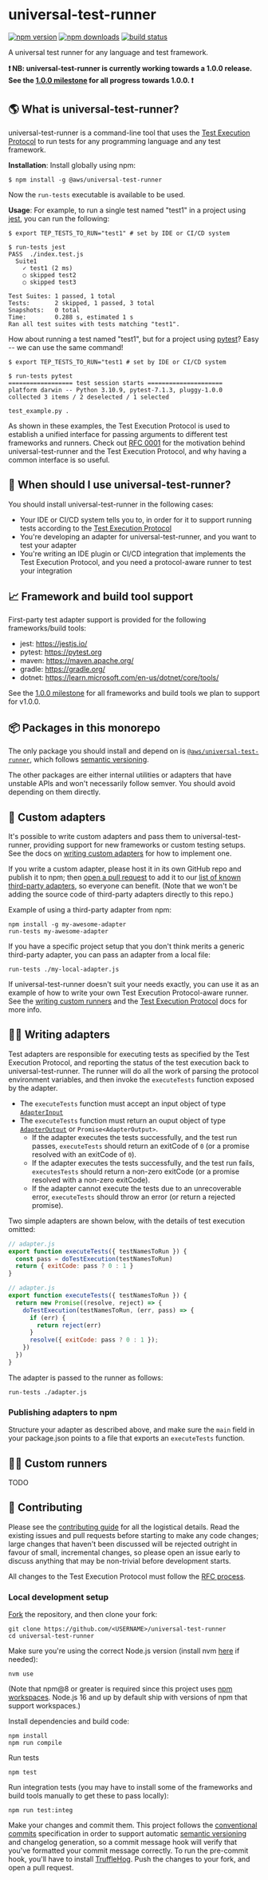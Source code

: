 # universal-test-runner

[![npm version](https://img.shields.io/npm/v/@aws/universal-test-runner)](https://www.npmjs.com/package/@aws/universal-test-runner)
[![npm downloads](https://img.shields.io/npm/dm/@aws/universal-test-runner)](https://npm-stat.com/charts.html?package=%40aws%2Funiversal-test-runner)
[![build status](https://github.com/aws/universal-test-runner/actions/workflows/build.yml/badge.svg)](https://github.com/aws/universal-test-runner/actions/workflows/build.yml)

A universal test runner for any language and test framework.

**❗️ NB: universal-test-runner is currently working towards a 1.0.0 release.
See the [1.0.0 milestone](https://github.com/aws/universal-test-runner/milestone/1) 
for all progress towards 1.0.0. ❗️**

## 🌎 What is universal-test-runner?

universal-test-runner is a command-line tool that uses the [Test Execution
Protocol](./protocol/README.md) to run tests for any programming language and
any test framework.

**Installation**: Install globally using npm:

```
$ npm install -g @aws/universal-test-runner 
```

Now the `run-tests` executable is available to be used.

**Usage**: For example, to run a single test named "test1" in a
project using [jest](https://jestjs.io/), you can run the following:

```
$ export TEP_TESTS_TO_RUN="test1" # set by IDE or CI/CD system

$ run-tests jest
PASS  ./index.test.js
  Suite1
    ✓ test1 (2 ms)
    ○ skipped test2
    ○ skipped test3

Test Suites: 1 passed, 1 total
Tests:       2 skipped, 1 passed, 3 total
Snapshots:   0 total
Time:        0.288 s, estimated 1 s
Ran all test suites with tests matching "test1".
```

How about running a test named "test1", but for a project using
[pytest](https://pytest.org)? Easy -- we can use the same command!

```
$ export TEP_TESTS_TO_RUN="test1 # set by IDE or CI/CD system

$ run-tests pytest
================== test session starts =====================
platform darwin -- Python 3.10.9, pytest-7.1.3, pluggy-1.0.0
collected 3 items / 2 deselected / 1 selected

test_example.py .
```

As shown in these examples, the Test Execution Protocol is used to establish a
unified interface for passing arguments to different test frameworks and
runners.  Check out [RFC 0001](./protocol/rfcs/0001/README.md) for the
motivation behind universal-test-runner and the Test Execution Protocol, and
why having a common interface is so useful.

## 🤔 When should I use universal-test-runner?

You should install universal-test-runner in the following cases:

* Your IDE or CI/CD system tells you to, in order for it to support running tests according to the [Test Execution Protocol](./protocol/README.md)
* You're developing an adapter for universal-test-runner, and you want to test your adapter
* You're writing an IDE plugin or CI/CD integration that implements the Test Execution Protocol, and you need a protocol-aware runner to test your integration

## 📈 Framework and build tool support

First-party test adapter support is provided for the following frameworks/build tools:

* jest: https://jestjs.io/
* pytest: https://pytest.org
* maven: https://maven.apache.org/
* gradle: https://gradle.org/
* dotnet: https://learn.microsoft.com/en-us/dotnet/core/tools/

See the [1.0.0 milestone](https://github.com/aws/universal-test-runner/milestone/1)
for all frameworks and build tools we plan to support for v1.0.0.

## 📦 Packages in this monorepo

The only package you should install and depend on is
[`@aws/universal-test-runner`](./packages/universal-test-runner),
which follows [semantic versioning](https://semver.org/).

The other packages are either internal utilities or adapters that have unstable
APIs and won't necessarily follow semver. You should avoid depending on them
directly.

## 🔋 Custom adapters

It's possible to write custom adapters and pass them to universal-test-runner,
providing support for new frameworks or custom testing setups. See the docs on
[writing custom adapters](#-writing-adapters) for how to implement one.

If you write a custom adapter, please host it in its own GitHub repo and
publish it to npm; then [open a pull request](https://github.com/aws/universal-test-runner/compare)
to add it to our [list of known third-party adapters](./docs/third-party-adapters.md),
so everyone can benefit. (Note that we won't be adding the source code of
third-party adapters directly to this repo.)

Example of using a third-party adapter from npm:

```
npm install -g my-awesome-adapter
run-tests my-awesome-adapter
```

If you have a specific project setup that you don't think merits a generic
third-party adapter, you can pass an adapter from a local file:

```
run-tests ./my-local-adapter.js
```

If universal-test-runner doesn't suit your needs exactly, you can use it as an
example of how to write your own Test Execution Protocol-aware runner. See the
[writing custom runners](#-custom-runners) and the 
[Test Execution Protocol](./protocol/README.md) docs for more info.

## 👩‍💻 Writing adapters

Test adapters are responsible for executing tests as specified by the Test
Execution Protocol, and reporting the status of the test execution back to
universal-test-runner. The runner will do all the work of parsing the protocol
environment variables, and then invoke the `executeTests` function exposed by
the adapter.

* The `executeTests` function must accept an input object of type [`AdapterInput`](./packages/universal-test-runner-types/src/index.ts)
* The `executeTests` function must return an ouput object of type [`AdapterOutput`](./packages/universal-test-runner-types/src/index.ts) or `Promise<AdapterOutput>`.
  * If the adapter executes the tests successfully, and the test run passes, `executeTests` should return an exitCode of `0` (or a promise resolved with an exitCode of `0`).
  * If the adapter executes the tests successfully, and the test run fails, `executesTests` should return a non-zero exitCode (or a promise resolved with a non-zero exitCode).
  * If the adapter cannot execute the tests due to an unrecoverable error, `executeTests` should throw an error (or return a rejected promise).

Two simple adapters are shown below, with the details of test execution omitted:

```javascript
// adapter.js
export function executeTests({ testNamesToRun }) {
  const pass = doTestExecution(testNamesToRun)
  return { exitCode: pass ? 0 : 1 }
}
```

```javascript
// adapter.js
export function executeTests({ testNamesToRun }) {
  return new Promise((resolve, reject) => {
    doTestExecution(testNamesToRun, (err, pass) => {
      if (err) {
        return reject(err)
      }
      resolve({ exitCode: pass ? 0 : 1 });
    })
  })
}
```

The adapter is passed to the runner as follows:

```
run-tests ./adapter.js
```

### Publishing adapters to npm

Structure your adapter as described above, and make sure the `main` field in
your package.json points to a file that exports an `executeTests` function.

## 🏃‍♀️ Custom runners

TODO

## 🔀 Contributing

Please see the [contributing guide](./CONTRIBUTING.md) for all the logistical
details. Read the existing issues and pull requests before starting to make any
code changes; large changes that haven't been discussed will be rejected
outright in favour of small, incremental changes, so please open an issue early
to discuss anything that may be non-trivial before development starts.

All changes to the Test Execution Protocol must follow the [RFC process](./protocol/README.md).

### Local development setup

[Fork](https://github.com/aws/universal-test-runner/fork) the repository, and then clone your fork:

```
git clone https://github.com/<USERNAME>/universal-test-runner
cd universal-test-runner
```

Make sure you're using the correct Node.js version (install nvm [here](https://github.com/nvm-sh/nvm) if needed):

```
nvm use
```

(Note that npm@8 or greater is required since this project uses 
[npm workspaces](https://docs.npmjs.com/cli/v9/using-npm/workspaces?v=true).
Node.js 16 and up by default ship with versions of npm that support 
workspaces.)

Install dependencies and build code:

```
npm install
npm run compile
```

Run tests

```
npm test
```

Run integration tests (you may have to install some of the frameworks and build tools manually to get these to pass locally):

```
npm run test:integ
```

Make your changes and commit them. This project follows the 
[conventional commits](https://www.conventionalcommits.org/en/v1.0.0/#specification)
specification in order to support automatic [semantic versioning](https://semver.org/) 
and changelog generation, so a commit message hook will verify that you've
formatted your commit message correctly. To run the pre-commit hook, you'll
have to install [TruffleHog](https://github.com/trufflesecurity/trufflehog).
Push the changes to your fork, and open a pull request.

